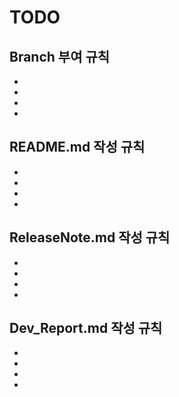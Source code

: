 # TODO
## Branch 부여 규칙
-
-
-
-

## README.md 작성 규칙
-
-
-
-

## ReleaseNote.md 작성 규칙
-
-
-
-

## Dev_Report.md 작성 규칙
-
-
-
-